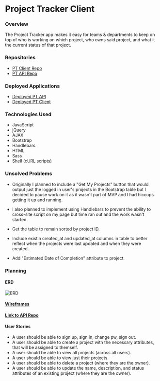 # Project Tracker Client

### Overview
The Project Tracker app makes it easy for teams & departments to keep on top of who is working on which project, who owns said project, and what it the current status of that project.

### Repositories
- [PT Client Repo](https://github.com/slahiff/project-tracker-client)
- [PT API Repo](https://github.com/slahiff/project-tracker-api)

### Deployed Applications

- [Deployed PT API](https://secret-chamber-24085.herokuapp.com/)
- [Deployed PT Client](https://slahiff.github.io/project-tracker-client/)

### Technologies Used
- JavaScript
- jQuery
- AJAX
- Bootstrap
- Handlebars
- HTML
- Sass
- Shell (cURL scripts)

### Unsolved Problems
- Originally I planned to include a "Get My Projects" button that would output just the logged in user's projects in the Bootstrap table but I decided to pause work on it as it wasn't part of MVP and I had hiccups getting it up and running.

- I also planned to implement using Handlebars to prevent the ability to cross-site script on my page but time ran out and the work wasn't started.

- Get the table to remain sorted by project ID.

- Include existin created_at and updated_at columns in table to better reflect when the projects were last updated and when they were created.

- Add "Estimated Date of Completion" attribute to project.

### Planning

#### ERD
![ERD](https://i.imgur.com/oSdw9xO.jpg)
#### [Wireframes](https://i.imgur.com/XtQG8Hb.jpg)
#### [Link to API Repo](https://github.com/slahiff/project-tracker-api)

#### User Stories
- A user should be able to sign up, sign in, change pw, sign out.
- A user should be able to create a project with the necessary attributes, that will be assigned to themself.
- A user should be able to view all projects (across all users).
- A user should be able to view just their projects.
- A user should be able to delete a project (where they are the owner).
- A user should be able to update the name, description, and status attributes of an existing project (where they are the owner).
